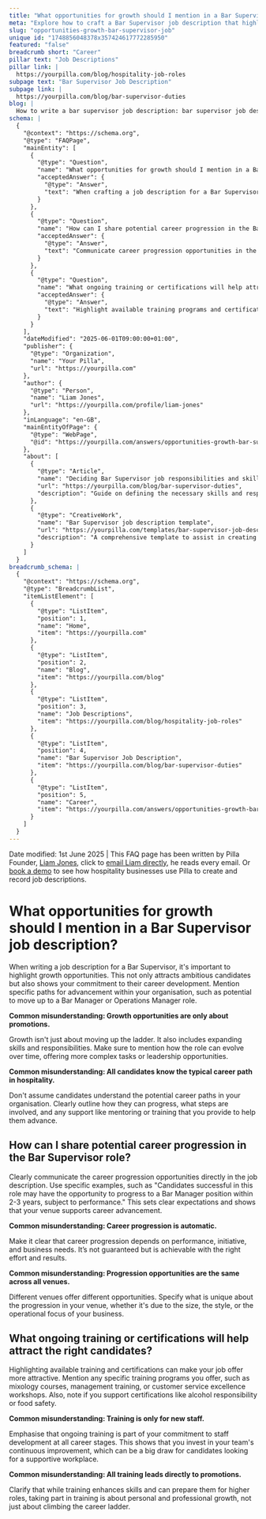 ```yaml
---
title: "What opportunities for growth should I mention in a Bar Supervisor job description?"
meta: "Explore how to craft a Bar Supervisor job description that highlights career progression, training opportunities, and common misconceptions to attract top talent."
slug: "opportunities-growth-bar-supervisor-job"
unique id: "1748856048378x357424617772285950"
featured: "false"
breadcrumb short: "Career"
pillar text: "Job Descriptions"
pillar link: |
  https://yourpilla.com/blog/hospitality-job-roles
subpage text: "Bar Supervisor Job Description"
subpage link: |
  https://yourpilla.com/blog/bar-supervisor-duties
blog: |
  How to write a bar supervisor job description: bar supervisor job description template included.
schema: |
  {
    "@context": "https://schema.org",
    "@type": "FAQPage",
    "mainEntity": [
      {
        "@type": "Question",
        "name": "What opportunities for growth should I mention in a Bar Supervisor job description?",
        "acceptedAnswer": {
          "@type": "Answer",
          "text": "When crafting a job description for a Bar Supervisor, highlight various growth opportunities to attract ambitious candidates. Include potential advancement paths within your organisation, such as progression to a Bar Manager or Operations Manager. Additionally, emphasise the role's potential for expanding skills and responsibilities over time, offering more complex tasks or leadership opportunities."
        }
      },
      {
        "@type": "Question",
        "name": "How can I share potential career progression in the Bar Supervisor role?",
        "acceptedAnswer": {
          "@type": "Answer",
          "text": "Communicate career progression opportunities in the Bar Supervisor job description by using specific examples. Indicate that successful candidates may progress to higher positions like Bar Manager within 2-3 years based on their performance. Make clear that career progression depends on individual initiative and business needs, and it's not guaranteed."
        }
      },
      {
        "@type": "Question",
        "name": "What ongoing training or certifications will help attract the right candidates?",
        "acceptedAnswer": {
          "@type": "Answer",
          "text": "Highlight available training programs and certifications to make your job offer attractive. Mention training options like mixology courses, management training, or customer service workshops. Emphasise that these are available to employees at all career stages and show your ongoing commitment to staff development."
        }
      }
    ],
    "dateModified": "2025-06-01T09:00:00+01:00",
    "publisher": {
      "@type": "Organization",
      "name": "Your Pilla",
      "url": "https://yourpilla.com"
    },
    "author": {
      "@type": "Person",
      "name": "Liam Jones",
      "url": "https://yourpilla.com/profile/liam-jones"
    },
    "inLanguage": "en-GB",
    "mainEntityOfPage": {
      "@type": "WebPage",
      "@id": "https://yourpilla.com/answers/opportunities-growth-bar-supervisor-job"
    },
    "about": [
      {
        "@type": "Article",
        "name": "Deciding Bar Supervisor job responsibilities and skills",
        "url": "https://yourpilla.com/blog/bar-supervisor-duties",
        "description": "Guide on defining the necessary skills and responsibilities for a Bar Supervisor to ensure a good fit for your organisation."
      },
      {
        "@type": "CreativeWork",
        "name": "Bar Supervisor job description template",
        "url": "https://yourpilla.com/templates/bar-supervisor-job-description",
        "description": "A comprehensive template to assist in creating effective job descriptions for Bar Supervisors."
      }
    ]
  }
breadcrumb_schema: |
  {
    "@context": "https://schema.org",
    "@type": "BreadcrumbList",
    "itemListElement": [
      {
        "@type": "ListItem",
        "position": 1,
        "name": "Home",
        "item": "https://yourpilla.com"
      },
      {
        "@type": "ListItem",
        "position": 2,
        "name": "Blog",
        "item": "https://yourpilla.com/blog"
      },
      {
        "@type": "ListItem",
        "position": 3,
        "name": "Job Descriptions",
        "item": "https://yourpilla.com/blog/hospitality-job-roles"
      },
      {
        "@type": "ListItem",
        "position": 4,
        "name": "Bar Supervisor Job Description",
        "item": "https://yourpilla.com/blog/bar-supervisor-duties"
      },
      {
        "@type": "ListItem",
        "position": 5,
        "name": "Career",
        "item": "https://yourpilla.com/answers/opportunities-growth-bar-supervisor-job"
      }
    ]
  }
---
```


Date modified: 1st June 2025 | This FAQ page has been written by Pilla Founder, [Liam Jones](https://yourpilla.com/profile/liam-jones), click to [email Liam directly](https://mailto:liam@yourpilla.com/), he reads every email. Or [book a demo](https://calendly.com/pilla/demo) to see how hospitality businesses use Pilla to create and record job descriptions.

# What opportunities for growth should I mention in a Bar Supervisor job description?

When writing a job description for a Bar Supervisor, it's important to highlight growth opportunities. This not only attracts ambitious candidates but also shows your commitment to their career development. Mention specific paths for advancement within your organisation, such as potential to move up to a Bar Manager or Operations Manager role.

**Common misunderstanding: Growth opportunities are only about promotions.**

Growth isn't just about moving up the ladder. It also includes expanding skills and responsibilities. Make sure to mention how the role can evolve over time, offering more complex tasks or leadership opportunities.

**Common misunderstanding: All candidates know the typical career path in hospitality.**

Don't assume candidates understand the potential career paths in your organisation. Clearly outline how they can progress, what steps are involved, and any support like mentoring or training that you provide to help them advance.

## How can I share potential career progression in the Bar Supervisor role?

Clearly communicate the career progression opportunities directly in the job description. Use specific examples, such as "Candidates successful in this role may have the opportunity to progress to a Bar Manager position within 2-3 years, subject to performance." This sets clear expectations and shows that your venue supports career advancement.

**Common misunderstanding: Career progression is automatic.**

Make it clear that career progression depends on performance, initiative, and business needs. It’s not guaranteed but is achievable with the right effort and results.

**Common misunderstanding: Progression opportunities are the same across all venues.**

Different venues offer different opportunities. Specify what is unique about the progression in your venue, whether it's due to the size, the style, or the operational focus of your business.

## What ongoing training or certifications will help attract the right candidates?

Highlighting available training and certifications can make your job offer more attractive. Mention any specific training programs you offer, such as mixology courses, management training, or customer service excellence workshops. Also, note if you support certifications like alcohol responsibility or food safety.

**Common misunderstanding: Training is only for new staff.**

Emphasise that ongoing training is part of your commitment to staff development at all career stages. This shows that you invest in your team's continuous improvement, which can be a big draw for candidates looking for a supportive workplace.

**Common misunderstanding: All training leads directly to promotions.**

Clarify that while training enhances skills and can prepare them for higher roles, taking part in training is about personal and professional growth, not just about climbing the career ladder.